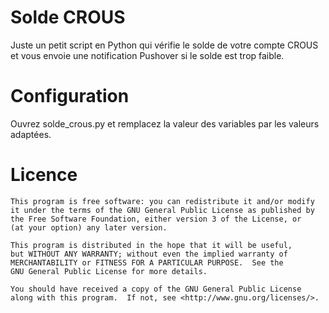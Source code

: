 # Solde CROUS

Juste un petit script en Python qui vérifie le solde de votre compte CROUS et 
vous envoie une notification Pushover si le solde est trop faible.

# Configuration

Ouvrez solde_crous.py et remplacez la valeur des variables par les valeurs
adaptées.

# Licence

	This program is free software: you can redistribute it and/or modify
	it under the terms of the GNU General Public License as published by
	the Free Software Foundation, either version 3 of the License, or
	(at your option) any later version.

	This program is distributed in the hope that it will be useful,
	but WITHOUT ANY WARRANTY; without even the implied warranty of
	MERCHANTABILITY or FITNESS FOR A PARTICULAR PURPOSE.  See the
	GNU General Public License for more details.

	You should have received a copy of the GNU General Public License
	along with this program.  If not, see <http://www.gnu.org/licenses/>.
